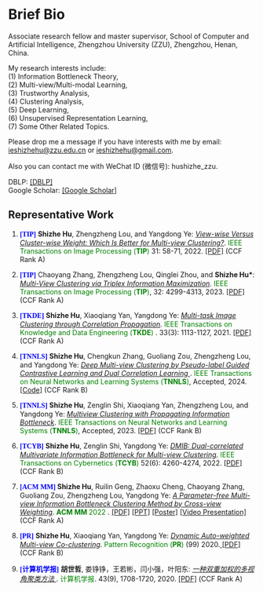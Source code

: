 ---
---

# Brief Bio

Associate research fellow and master supervisor, School of Computer and Artificial Intelligence, Zhengzhou University (ZZU), Zhengzhou, Henan, China. 

My research interests include:\
(1) Information Bottleneck Theory,\
(2) Multi-view/Multi-modal Learning,\
(3) Trustworthy Analysis,\
(4) Clustering Analysis,\
(5) Deep Learning,\
(6) Unsupervised Representation Learning,\
(7) Some Other Related Topics.

Please drop me a message if you have interests with me by email: <u>ieshizhehu@zzu.edu.cn</u> or <u>ieshizhehu@gmail.com</u>. 

Also you can contact me with WeChat ID (微信号): hushizhe_zzu. 

DBLP: [[DBLP]](https://dblp.org/pid/208/4268.html)\
Google Scholar: [[Google Scholar]](https://scholar.google.com/citations?user=AwzvxQEAAAAJ&hl=en&authuser=1&oi=ao)

## Representative Work

<ol>

<p style="margin-top: 8px;"><li><font face="verdana" color="blue"><b>[TIP]</b></font> <b>Shizhe Hu</b>, Zhengzheng Lou, and Yangdong Ye: <i><u> View-wise Versus Cluster-wise Weight: Which Is Better for Multi-view Clustering?</u></i>. <font color="green"> IEEE Transactions on Image Processing (<b>TIP</b>) </font> 31: 58-71, 2022. <a href = "https://ieeexplore.ieee.org/document/9623366">[PDF]</a> (CCF Rank A) </li></p>  

<p style="margin-top: 8px;"><li><font face="verdana" color="blue"><b>[TIP]</b></font> Chaoyang Zhang, Zhengzheng Lou, Qinglei Zhou, and <b>Shizhe Hu*</b>: <i><u> Multi-View Clustering via Triplex Information Maximization</u></i>. <font color="green"> IEEE Transactions on Image Processing (<b>TIP</b>)</font>, 32: 4299-4313, 2023.  <a href = "https://ieeexplore.ieee.org/document/10194552">[PDF]</a> (CCF Rank A) </li></p>

<p style="margin-top: 8px;"><li><font face="verdana" color="blue"><b>[TKDE]</b></font> <b>Shizhe Hu</b>, Xiaoqiang Yan, Yangdong Ye: <i><u> Multi-task Image Clustering through Correlation Propagation</u></i>. <font color="green"> IEEE Transactions on Knowledge and Data Engineering (<b>TKDE</b>) </font>. 33(3): 1113-1127, 2021. <a href = "https://ieeexplore.ieee.org/document/8812907">[PDF]</a> (CCF Rank A) </li></p> 

<p style="margin-top: 8px;"><li><font face="verdana" color="blue"><b>[TNNLS]</b></font> <b>Shizhe Hu</b>, Chengkun Zhang, Guoliang Zou, Zhengzheng Lou, and Yangdong Ye: <i><u> Deep Multi-view Clustering by Pseudo-label Guided Contrastive Learning and Dual Correlation Learning </u></i>. <font color="green"> IEEE Transactions on Neural Networks and Learning Systems (<b>TNNLS</b>)</font>, Accepted, 2024. <a href = "https://github.com/ShizheHu/Deep-Multi-view-Clustering-PGCL-DCL">[Code]</a> (CCF Rank B) </li></p> 

<p style="margin-top: 8px;"><li><font face="verdana" color="blue"><b>[TNNLS]</b></font> <b>Shizhe Hu</b>, Zenglin Shi, Xiaoqiang Yan, Zhengzheng Lou, and Yangdong Ye: <i><u> Multiview Clustering with Propagating Information Bottleneck</u></i>. <font color="green"> IEEE Transactions on Neural Networks and Learning Systems (<b>TNNLS</b>)</font>, Accepted, 2023. <a href = "https://ieeexplore.ieee.org/document/10038628">[PDF]</a> (CCF Rank B) </li></p>

<p style="margin-top: 8px;"><li><font face="verdana" color="blue"><b>[TCYB]</b></font> <b>Shizhe Hu</b>, Zenglin Shi, Yangdong Ye: <i><u>DMIB: Dual-correlated Multivariate Information Bottleneck for Multi-view Clustering</u></i>. <font color="green">IEEE Transactions on Cybernetics (<b>TCYB</b>)</font> 52(6): 4260-4274, 2022. <a href = "https://ieeexplore.ieee.org/document/9234635">[PDF]</a> (CCF Rank B) </li></p>

<p style="margin-top: 8px;"><li><font face="verdana" color="blue"><b>[ACM MM] </b></font><b>Shizhe Hu</b>, Ruilin Geng, Zhaoxu Cheng, Chaoyang Zhang, Guoliang Zou, Zhengzheng Lou, Yangdong Ye: <i><u>A Parameter-free Multi-view Information Bottleneck Clustering Method by Cross-view Weighting</u></i>. <font color="green"><b> ACM MM </b> 2022 </font>. <a href = "https://dl.acm.org/doi/pdf/10.1145/3503161.3547985">[PDF]</a> <a href = "https://github.com/ShizheHu/shizhehu.github.io/blob/main/PPT_ACMMM2022_PMIB_16%E6%AF%949.pptx">[PPT]</a> <a href = "https://github.com/ShizheHu/shizhehu.github.io/blob/main/Poster_ACMMM2022.pdf">[Poster]</a> <a href = "https://pan.baidu.com/s/1llese3pdjRlYdPqVWBGvfQ?pwd=fyne">[Video Presentation]</a> (CCF Rank A) </li></p>

<p style="margin-top: 8px;"><li><font face="verdana" color="blue"><b>[PR]</b></font> <b>Shizhe Hu</b>, Xiaoqiang Yan, Yangdong Ye: <i><u> Dynamic Auto-weighted Multi-view Co-clustering</u></i>. <font color="green"> Pattern Recognition (<b>PR</b>) </font> (99) 2020.<a href = "https://www.sciencedirect.com/science/article/abs/pii/S0031320319304029"> [PDF]</a> (CCF Rank B) </li></p>
 
<p style="margin-top: 8px;"><li><font face="verdana" color="blue"><b>[计算机学报]</b></font> <b>胡世哲</b>, 娄铮铮，王若彬，闫小强，叶阳东: <i><u> 一种双重加权的多视角聚类方法 </u></i>. <font color="green">计算机学报</font>. 43(9), 1708-1720, 2020. <a href = "http://cjc.ict.ac.cn/online/onlinepaper/08177-%E8%83%A1%E4%B8%96%E5%93%B2-202094103146.pdf">[PDF]</a> (CCF Rank A) </li></p> 

</ol>
